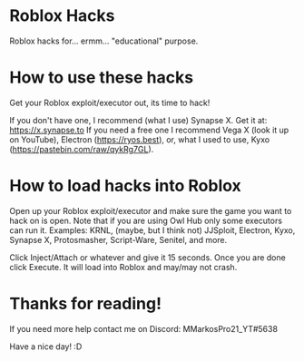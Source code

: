 # Roblox Hacks
Roblox hacks for... ermm... "educational" purpose.

# How to use these hacks
Get your Roblox exploit/executor out, its time to hack!

If you don't have one, I recommend (what I use) Synapse X. Get it at: https://x.synapse.to
If you need a free one I recommend Vega X (look it up on YouTube), Electron (https://ryos.best), or, what I used to use, Kyxo (https://pastebin.com/raw/qykRg7GL).

# How to load hacks into Roblox
Open up your Roblox exploit/executor and make sure the game you want to hack on is open. Note that if you are using Owl Hub only some executors can run it. Examples: KRNL, (maybe, but I think not) JJSploit, Electron, Kyxo, Synapse X, Protosmasher, Script-Ware, Senitel, and more.

Click Inject/Attach or whatever and give it 15 seconds. Once you are done click Execute. It will load into Roblox and may/may not crash.

# Thanks for reading!

If you need more help contact me on Discord: MMarkosPro21_YT#5638

Have a nice day! :D
